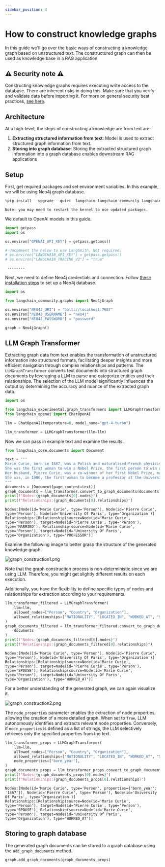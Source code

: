 ```yaml
---
sidebar_position: 4
---
```

# How to construct knowledge graphs

In this guide we'll go over the basic ways of constructing a knowledge graph based on unstructured text. The constructured graph can then be used as knowledge base in a RAG application.

## ⚠️ Security note ⚠️

Constructing knowledge graphs requires executing write access to the database. There are inherent risks in doing this. Make sure that you verify and validate data before importing it. For more on general security best practices, [see here](/docs/security).


## Architecture

At a high-level, the steps of constructing a knowledge are from text are:

1. **Extracting structured information from text**: Model is used to extract structured graph information from text.
2. **Storing into graph database**: Storing the extracted structured graph information into a graph database enables downstream RAG applications

## Setup

First, get required packages and set environment variables.
In this example, we will be using Neo4j graph database.


```python
%pip install --upgrade --quiet  langchain langchain-community langchain-openai langchain-experimental neo4j
```

    Note: you may need to restart the kernel to use updated packages.


We default to OpenAI models in this guide.


```python
import getpass
import os

os.environ["OPENAI_API_KEY"] = getpass.getpass()

# Uncomment the below to use LangSmith. Not required.
# os.environ["LANGCHAIN_API_KEY"] = getpass.getpass()
# os.environ["LANGCHAIN_TRACING_V2"] = "true"
```

     ········


Next, we need to define Neo4j credentials and connection.
Follow [these installation steps](https://neo4j.com/docs/operations-manual/current/installation/) to set up a Neo4j database.


```python
import os

from langchain_community.graphs import Neo4jGraph

os.environ["NEO4J_URI"] = "bolt://localhost:7687"
os.environ["NEO4J_USERNAME"] = "neo4j"
os.environ["NEO4J_PASSWORD"] = "password"

graph = Neo4jGraph()
```

## LLM Graph Transformer

Extracting graph data from text enables the transformation of unstructured information into structured formats, facilitating deeper insights and more efficient navigation through complex relationships and patterns. The `LLMGraphTransformer` converts text documents into structured graph documents by leveraging a LLM to parse and categorize entities and their relationships. The selection of the LLM model significantly influences the output by determining the accuracy and nuance of the extracted graph data.



```python
import os

from langchain_experimental.graph_transformers import LLMGraphTransformer
from langchain_openai import ChatOpenAI

llm = ChatOpenAI(temperature=0, model_name="gpt-4-turbo")

llm_transformer = LLMGraphTransformer(llm=llm)
```

Now we can pass in example text and examine the results.


```python
from langchain_core.documents import Document

text = """
Marie Curie, born in 1867, was a Polish and naturalised-French physicist and chemist who conducted pioneering research on radioactivity.
She was the first woman to win a Nobel Prize, the first person to win a Nobel Prize twice, and the only person to win a Nobel Prize in two scientific fields.
Her husband, Pierre Curie, was a co-winner of her first Nobel Prize, making them the first-ever married couple to win the Nobel Prize and launching the Curie family legacy of five Nobel Prizes.
She was, in 1906, the first woman to become a professor at the University of Paris.
"""
documents = [Document(page_content=text)]
graph_documents = llm_transformer.convert_to_graph_documents(documents)
print(f"Nodes:{graph_documents[0].nodes}")
print(f"Relationships:{graph_documents[0].relationships}")
```

    Nodes:[Node(id='Marie Curie', type='Person'), Node(id='Pierre Curie', type='Person'), Node(id='University Of Paris', type='Organization')]
    Relationships:[Relationship(source=Node(id='Marie Curie', type='Person'), target=Node(id='Pierre Curie', type='Person'), type='MARRIED'), Relationship(source=Node(id='Marie Curie', type='Person'), target=Node(id='University Of Paris', type='Organization'), type='PROFESSOR')]


Examine the following image to better grasp the structure of the generated knowledge graph. 

![graph_construction1.png](../../static/img/graph_construction1.png)

Note that the graph construction process is non-deterministic since we are using LLM. Therefore, you might get slightly different results on each execution.

Additionally, you have the flexibility to define specific types of nodes and relationships for extraction according to your requirements.


```python
llm_transformer_filtered = LLMGraphTransformer(
    llm=llm,
    allowed_nodes=["Person", "Country", "Organization"],
    allowed_relationships=["NATIONALITY", "LOCATED_IN", "WORKED_AT", "SPOUSE"],
)
graph_documents_filtered = llm_transformer_filtered.convert_to_graph_documents(
    documents
)
print(f"Nodes:{graph_documents_filtered[0].nodes}")
print(f"Relationships:{graph_documents_filtered[0].relationships}")
```

    Nodes:[Node(id='Marie Curie', type='Person'), Node(id='Pierre Curie', type='Person'), Node(id='University Of Paris', type='Organization')]
    Relationships:[Relationship(source=Node(id='Marie Curie', type='Person'), target=Node(id='Pierre Curie', type='Person'), type='SPOUSE'), Relationship(source=Node(id='Marie Curie', type='Person'), target=Node(id='University Of Paris', type='Organization'), type='WORKED_AT')]


For a better understanding of the generated graph, we can again visualize it.

![graph_construction2.png](../../static/img/graph_construction2.png)

The `node_properties` parameter enables the extraction of node properties, allowing the creation of a more detailed graph.
When set to `True`, LLM autonomously identifies and extracts relevant node properties.
Conversely, if `node_properties` is defined as a list of strings, the LLM selectively retrieves only the specified properties from the text.


```python
llm_transformer_props = LLMGraphTransformer(
    llm=llm,
    allowed_nodes=["Person", "Country", "Organization"],
    allowed_relationships=["NATIONALITY", "LOCATED_IN", "WORKED_AT", "SPOUSE"],
    node_properties=["born_year"],
)
graph_documents_props = llm_transformer_props.convert_to_graph_documents(documents)
print(f"Nodes:{graph_documents_props[0].nodes}")
print(f"Relationships:{graph_documents_props[0].relationships}")
```

    Nodes:[Node(id='Marie Curie', type='Person', properties={'born_year': '1867'}), Node(id='Pierre Curie', type='Person'), Node(id='University Of Paris', type='Organization')]
    Relationships:[Relationship(source=Node(id='Marie Curie', type='Person'), target=Node(id='Pierre Curie', type='Person'), type='SPOUSE'), Relationship(source=Node(id='Marie Curie', type='Person'), target=Node(id='University Of Paris', type='Organization'), type='WORKED_AT')]


## Storing to graph database

The generated graph documents can be stored to a graph database using the `add_graph_documents` method.


```python
graph.add_graph_documents(graph_documents_props)
```
